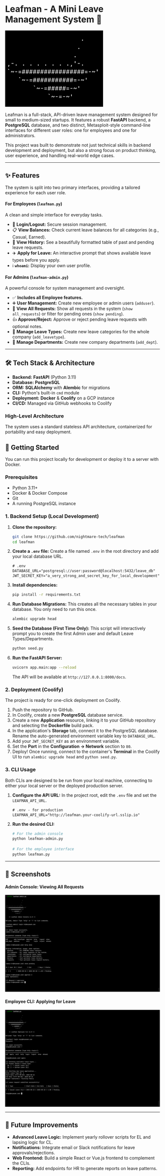 
# Leafman - A Mini Leave Management System 🌿

![Leafman Admin CLI Banner](./logo.png)

Leafman is a full-stack, API-driven leave management system designed for small to medium-sized startups. It features a robust **FastAPI** backend, a **PostgreSQL** database, and two distinct, Metasploit-style command-line interfaces for different user roles: one for employees and one for administrators.

This project was built to demonstrate not just technical skills in backend development and deployment, but also a strong focus on product thinking, user experience, and handling real-world edge cases.

---

## ✨ Features

The system is split into two primary interfaces, providing a tailored experience for each user role.

#### For Employees (`leafman.py`)
A clean and simple interface for everyday tasks.
- 👤 **Login/Logout:** Secure session management.
- 📋 **View Balances:** Check current leave balances for all categories (e.g., Casual, Earned).
- 📜 **View History:** See a beautifully formatted table of past and pending leave requests.
- ✈️ **Apply for Leave:** An interactive prompt that shows available leave types before you apply.
- ℹ️ **`whoami`:** Display your own user profile.

#### For Admins (`leafman-admin.py`)
A powerful console for system management and oversight.
- ✅ **Includes all Employee features.**
- ➕ **User Management:** Create new employee or admin users (`adduser`).
- 👀 **View All Requests:** Show all requests in the system (`show all_requests`) or filter for pending ones (`show pending`).
- 👍 **Approve/Reject:** Approve or reject pending leave requests with optional notes.
- 🍃 **Manage Leave Types:** Create new leave categories for the whole company (`add_leavetype`).
- 🏢 **Manage Departments:** Create new company departments (`add_dept`).

---

## 🛠️ Tech Stack & Architecture

- **Backend:** **FastAPI** (Python 3.11)
- **Database:** **PostgreSQL**
- **ORM:** **SQLAlchemy** with **Alembic** for migrations
- **CLI:** Python's built-in `cmd` module
- **Deployment:** **Docker** & **Coolify** on a GCP instance
- **CI/CD:** Managed via GitHub webhooks to Coolify

### High-Level Architecture
The system uses a standard stateless API architecture, containerized for portability and easy deployment.


## 🚀 Getting Started

You can run this project locally for development or deploy it to a server with Docker.

### Prerequisites
- Python 3.11+
- Docker & Docker Compose
- Git
- A running PostgreSQL instance

### 1. Backend Setup (Local Development)

1.  **Clone the repository:**
    ```bash
    git clone https://github.com/nightmare-tech/leafman
    cd leafman
    ```

2.  **Create a `.env` file:**
    Create a file named `.env` in the root directory and add your local database URL.
    ```
    # .env
    DATABASE_URL="postgresql://user:password@localhost:5432/leave_db"
    JWT_SECRET_KEY="a_very_strong_and_secret_key_for_local_development"
    ```

3.  **Install dependencies:**
    ```bash
    pip install -r requirements.txt
    ```

4.  **Run Database Migrations:**
    This creates all the necessary tables in your database. You only need to run this once.
    ```bash
    alembic upgrade head
    ```

5.  **Seed the Database (First Time Only):**
    This script will interactively prompt you to create the first Admin user and default Leave Types/Departments.
    ```bash
    python seed.py
    ```

6.  **Run the FastAPI Server:**
    ```bash
    uvicorn app.main:app --reload
    ```
    The API will be available at `http://127.0.0.1:8000/docs`.

### 2. Deployment (Coolify)
The project is ready for one-click deployment on Coolify.
1.  Push the repository to GitHub.
2.  In Coolify, create a new **PostgreSQL** database service.
3.  Create a new **Application** resource, linking it to your GitHub repository and selecting the **Dockerfile** build pack.
4.  In the application's **Storage** tab, connect it to the PostgreSQL database. Rename the auto-generated environment variable key to `DATABASE_URL`.
5.  Add your `JWT_SECRET_KEY` as an environment variable.
6.  Set the **Port** in the **Configuration -> Network** section to `80`.
7.  Deploy! Once running, connect to the container's **Terminal** in the Coolify UI to run `alembic upgrade head` and `python seed.py`.

### 3. CLI Usage

Both CLIs are designed to be run from your local machine, connecting to either your local server or the deployed production server.

1.  **Configure the API URL:**
    In the project root, edit the `.env` file and set the `LEAFMAN_API_URL`.
    ```
    # .env - for production
    LEAFMAN_API_URL="http://leafman.your-coolify-url.sslip.io"
    ```

2.  **Run the desired CLI:**
    ```bash
    # For the admin console
    python leafman-admin.py

    # For the employee interface
    python leafman.py
    ```

---

## 📸 Screenshots

#### Admin Console: Viewing All Requests
![Admin CLI](./leafman-admin-cli.png) 

#### Employee CLI: Applying for Leave
![Employee CLI](./leafman-cli.png) 

---

## 🔮 Future Improvements
-   **Advanced Leave Logic:** Implement yearly rollover scripts for EL and lapsing logic for CL.
-   **Notifications:** Integrate email or Slack notifications for leave approvals/rejections.
-   **Web Frontend:** Build a simple React or Vue.js frontend to complement the CLIs.
-   **Reporting:** Add endpoints for HR to generate reports on leave patterns.
